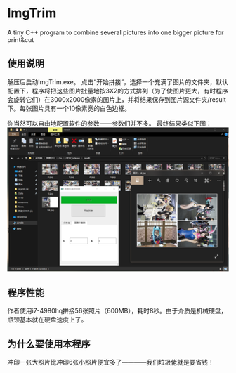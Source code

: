 # ImgTrim
A tiny C++ program to combine several pictures into one bigger picture for print&amp;cut 

## 使用说明
解压后启动ImgTrim.exe。
点击“开始拼接”，选择一个充满了图片的文件夹，默认配置下，程序将把这些图片批量地按3X2的方式排列（为了使图片更大，有时程序会旋转它们）在3000x2000像素的图片上，并将结果保存到图片源文件夹/result下。每张图片具有一个10像素宽的白色边框。

你当然可以自由地配置软件的参数——参数们并不多。
最终结果类似下图：
![sample](https://github.com/ln93/ImgTrim/raw/master/sample.png)

## 程序性能
作者使用i7-4980hq拼接56张照片（600MB），耗时8秒。由于介质是机械硬盘，瓶颈基本就在硬盘速度上了。
## 为什么要使用本程序
冲印一张大照片比冲印6张小照片便宜多了————我们垃圾佬就是要省钱！
